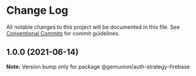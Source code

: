 # Change Log

All notable changes to this project will be documented in this file.
See [Conventional Commits](https://conventionalcommits.org) for commit guidelines.

## 1.0.0 (2021-06-14)

**Note:** Version bump only for package @gemunion/auth-strategy-firebase
